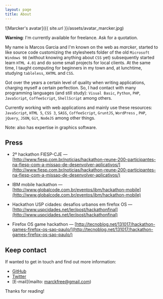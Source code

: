 ```yaml
---
layout: page
title: About
---
```


![Marcker's avatar]({{ site.url }}/assets/avatar_marcker.jpg)

<p class="message">
  <strong>Warning</strong>: I'm currently available for freelance. Ask for a quotation.
</p>

My name is Marcos Garcia and I'm known on the web as *marcker*, started to like source code customizing the stylesheets folder of the old `Microsoft Windows 98` (without knowing anything about `CSS` yet) subsequently started learn `HTML 4.01` and do some small projects for local clients. At the same time, I taught computing for beginners in my town and, at lunchtime, studying `tableless`, `XHTML` and `CSS`.

Got over the years a certain level of quality when writing applications, charging myself a certain perfection. So, I had contact with many programming languages ​​(and still study): `Visual Basic`, `Python`, `PHP`, `JavaScript`, `CoffeeScript`, `ShellScript` among others.

Currently working with web applications and mainly use these resources: `JavaScript`, `HTML 5`, `CSS 3`, `SASS`, `CoffeeScript`, `GruntJS`, `WordPress` , `PHP`, `jQuery`, `JSON`, `Git`, `NodeJS` among other things.

Note: also has expertise in graphics software.

## Press

* 2º hackathon FIESP-CJE &#8212; [http://www.fiesp.com.br/noticias/hackathon-reune-200-participantes-na-fiesp-com-a-missao-de-desenvolver-aplicativos/](http://www.fiesp.com.br/noticias/hackathon-reune-200-participantes-na-fiesp-com-a-missao-de-desenvolver-aplicativos/)

* IBM mobile hackathon &#8212; [http://www.globalcode.com.br/eventos/ibm/hackathon-mobile](http://www.globalcode.com.br/eventos/ibm/hackathon-mobile)

* Hackathon USP cidades: desafios urbanos em firefox OS &#8212; [http://www.uspcidades.net/ler/post/hackathonfinal](http://www.uspcidades.net/ler/post/hackathonfinal)

* Firefox OS game hackathon &#8212; [http://tecnoblog.net/131017/hackathon-games-firefox-os-sao-paulo/](http://tecnoblog.net/131017/hackathon-games-firefox-os-sao-paulo/)

## Keep contact

If wanted to get in touch and find out more information:

* [GitHub](https://github.com/marcker)
* [Twitter](https://twitter.com/marcker)
* [E-mail](mailto: marckfree@gmail.com)

Thanks for reading!
